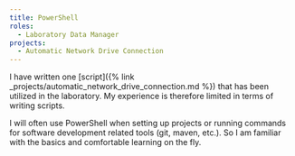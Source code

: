 ```yaml
---
title: PowerShell
roles:
  - Laboratory Data Manager
projects:
  - Automatic Network Drive Connection
---
```


I have written one [script]({% link _projects/automatic_network_drive_connection.md %}) 
that has been utilized in the laboratory. My experience is therefore limited in terms of writing
scripts.

I will often use PowerShell when setting up projects or running commands 
for software development related tools (git, maven, etc.). So I am familiar with 
the basics and comfortable learning on the fly.